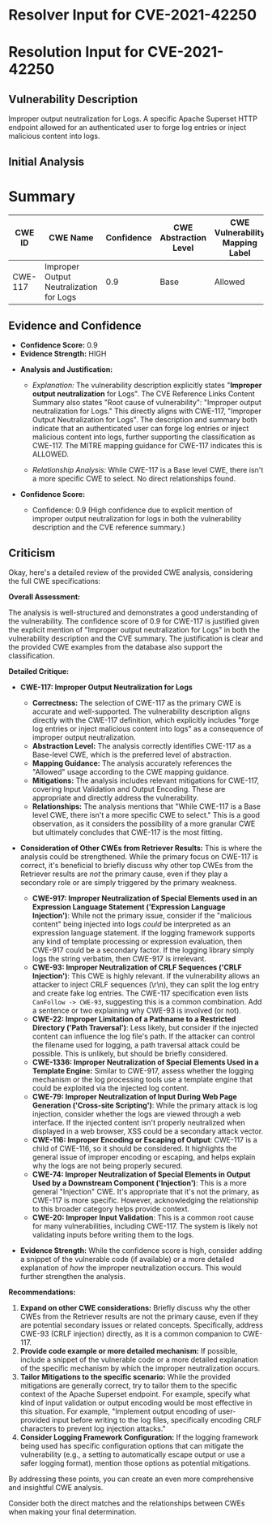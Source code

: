 # Resolver Input for CVE-2021-42250

# Resolution Input for CVE-2021-42250

## Vulnerability Description
Improper output neutralization for Logs. A specific Apache Superset HTTP endpoint allowed for an authenticated user to forge log entries or inject malicious content into logs.

## Initial Analysis
# Summary
| CWE ID | CWE Name | Confidence | CWE Abstraction Level | CWE Vulnerability Mapping Label | CWE-Vulnerability Mapping Notes |
|---|---|---|---|---|---|
| CWE-117 | Improper Output Neutralization for Logs | 0.9 | Base | Allowed | Primary CWE |

## Evidence and Confidence

*   **Confidence Score:** 0.9
*   **Evidence Strength:** HIGH

- **Analysis and Justification:**  
  - *Explanation:* The vulnerability description explicitly states "**Improper output neutralization** for Logs". The CVE Reference Links Content Summary also states "Root cause of vulnerability": "Improper output neutralization for Logs." This directly aligns with CWE-117, "Improper Output Neutralization for Logs". The description and summary both indicate that an authenticated user can forge log entries or inject malicious content into logs, further supporting the classification as CWE-117. The MITRE mapping guidance for CWE-117 indicates this is ALLOWED.

  - *Relationship Analysis:* While CWE-117 is a Base level CWE, there isn't a more specific CWE to select. No direct relationships found.

- **Confidence Score:**  
  - Confidence: 0.9 (High confidence due to explicit mention of improper output neutralization for logs in both the vulnerability description and the CVE reference summary.)

## Criticism
Okay, here's a detailed review of the provided CWE analysis, considering the full CWE specifications:

**Overall Assessment:**

The analysis is well-structured and demonstrates a good understanding of the vulnerability.  The confidence score of 0.9 for CWE-117 is justified given the explicit mention of "Improper output neutralization for Logs" in both the vulnerability description and the CVE summary. The justification is clear and the provided CWE examples from the database also support the classification.

**Detailed Critique:**

*   **CWE-117: Improper Output Neutralization for Logs**

    *   **Correctness:**  The selection of CWE-117 as the primary CWE is accurate and well-supported. The vulnerability description aligns directly with the CWE-117 definition, which explicitly includes "forge log entries or inject malicious content into logs" as a consequence of improper output neutralization.
    *   **Abstraction Level:** The analysis correctly identifies CWE-117 as a Base-level CWE, which is the preferred level of abstraction.
    *   **Mapping Guidance:** The analysis accurately references the "Allowed" usage according to the CWE mapping guidance.
    *   **Mitigations:** The analysis includes relevant mitigations for CWE-117, covering Input Validation and Output Encoding. These are appropriate and directly address the vulnerability.
    *   **Relationships:** The analysis mentions that "While CWE-117 is a Base level CWE, there isn't a more specific CWE to select." This is a good observation, as it considers the possibility of a more granular CWE but ultimately concludes that CWE-117 is the most fitting.

*   **Consideration of Other CWEs from Retriever Results:** This is where the analysis could be strengthened. While the primary focus on CWE-117 is correct, it's beneficial to briefly discuss why other top CWEs from the Retriever results are *not* the primary cause, even if they play a secondary role or are simply triggered by the primary weakness.

    *   **CWE-917: Improper Neutralization of Special Elements used in an Expression Language Statement ('Expression Language Injection')**: While not the primary issue, consider if the "malicious content" being injected into logs *could* be interpreted as an expression language statement. If the logging framework supports any kind of template processing or expression evaluation, then CWE-917 could be a secondary factor. If the logging library simply logs the string verbatim, then CWE-917 is irrelevant.
    *   **CWE-93: Improper Neutralization of CRLF Sequences ('CRLF Injection')**: This CWE is highly relevant. If the vulnerability allows an attacker to inject CRLF sequences (\r\n), they can split the log entry and create fake log entries.  The CWE-117 specification even lists `CanFollow -> CWE-93`, suggesting this is a common combination. Add a sentence or two explaining why CWE-93 is involved (or not).
    *   **CWE-22: Improper Limitation of a Pathname to a Restricted Directory ('Path Traversal')**:  Less likely, but consider if the injected content can influence the log file's path. If the attacker can control the filename used for logging, a path traversal attack could be possible. This is unlikely, but should be briefly considered.
    *   **CWE-1336: Improper Neutralization of Special Elements Used in a Template Engine:** Similar to CWE-917, assess whether the logging mechanism or the log processing tools use a template engine that could be exploited via the injected log content.
    *   **CWE-79: Improper Neutralization of Input During Web Page Generation ('Cross-site Scripting')**: While the primary attack is log injection, consider whether the logs are viewed through a web interface. If the injected content isn't properly neutralized when displayed in a web browser, XSS could be a secondary attack vector.
    *   **CWE-116: Improper Encoding or Escaping of Output**: CWE-117 is a child of CWE-116, so it should be considered. It highlights the general issue of improper encoding or escaping, and helps explain why the logs are not being properly secured.
    *   **CWE-74: Improper Neutralization of Special Elements in Output Used by a Downstream Component ('Injection')**: This is a more general "Injection" CWE. It's appropriate that it's not the primary, as CWE-117 is more specific. However, acknowledging the relationship to this broader category helps provide context.
    *   **CWE-20: Improper Input Validation**: This is a common root cause for many vulnerabilities, including CWE-117. The system is likely not validating inputs before writing them to the logs.

*   **Evidence Strength:** While the confidence score is high, consider adding a snippet of the vulnerable code (if available) or a more detailed explanation of *how* the improper neutralization occurs. This would further strengthen the analysis.

**Recommendations:**

1.  **Expand on other CWE considerations:** Briefly discuss why the other CWEs from the Retriever results are not the primary cause, even if they are potential secondary issues or related concepts.  Specifically, address CWE-93 (CRLF injection) directly, as it is a common companion to CWE-117.
2.  **Provide code example or more detailed mechanism:** If possible, include a snippet of the vulnerable code or a more detailed explanation of the specific mechanism by which the improper neutralization occurs.
3.  **Tailor Mitigations to the specific scenario:** While the provided mitigations are generally correct, try to tailor them to the specific context of the Apache Superset endpoint. For example, specify what kind of input validation or output encoding would be most effective in this situation. For example, "Implement output encoding of user-provided input before writing to the log files, specifically encoding CRLF characters to prevent log injection attacks."
4.  **Consider Logging Framework Configuration:**  If the logging framework being used has specific configuration options that can mitigate the vulnerability (e.g., a setting to automatically escape output or use a safer logging format), mention those options as potential mitigations.

By addressing these points, you can create an even more comprehensive and insightful CWE analysis.

Consider both the direct matches and the relationships between CWEs
when making your final determination.
        